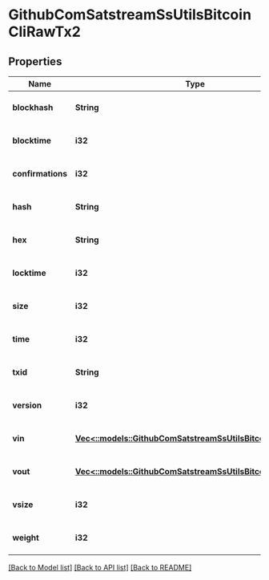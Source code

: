 # GithubComSatstreamSsUtilsBitcoinCliRawTx2

## Properties
Name | Type | Description | Notes
------------ | ------------- | ------------- | -------------
**blockhash** | **String** |  | [optional] [default to null]
**blocktime** | **i32** |  | [optional] [default to null]
**confirmations** | **i32** |  | [optional] [default to null]
**hash** | **String** |  | [optional] [default to null]
**hex** | **String** |  | [optional] [default to null]
**locktime** | **i32** |  | [optional] [default to null]
**size** | **i32** |  | [optional] [default to null]
**time** | **i32** |  | [optional] [default to null]
**txid** | **String** |  | [optional] [default to null]
**version** | **i32** |  | [optional] [default to null]
**vin** | [**Vec<::models::GithubComSatstreamSsUtilsBitcoinCliTxVin2>**](github_com_satstream_ss-utils_bitcoin-cli.TxVin2.md) |  | [optional] [default to null]
**vout** | [**Vec<::models::GithubComSatstreamSsUtilsBitcoinCliVout>**](github_com_satstream_ss-utils_bitcoin-cli.Vout.md) |  | [optional] [default to null]
**vsize** | **i32** |  | [optional] [default to null]
**weight** | **i32** |  | [optional] [default to null]

[[Back to Model list]](../README.md#documentation-for-models) [[Back to API list]](../README.md#documentation-for-api-endpoints) [[Back to README]](../README.md)


